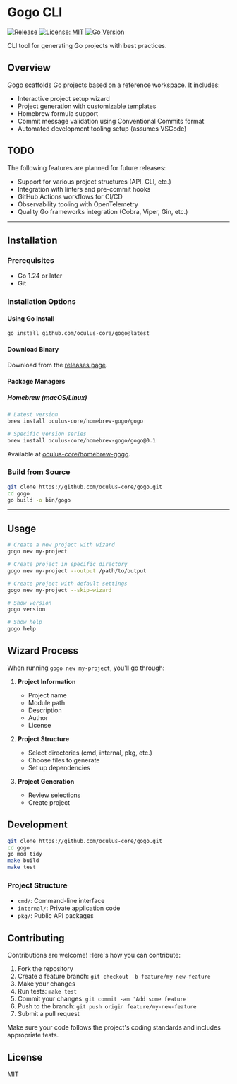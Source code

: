 # Gogo CLI

[![Release](https://github.com/oculus-core/gogo/actions/workflows/release.yml/badge.svg)](https://github.com/oculus-core/gogo/actions/workflows/release.yml)
[![License: MIT](https://img.shields.io/badge/License-MIT-yellow.svg)](https://opensource.org/licenses/MIT)
[![Go Version](https://img.shields.io/badge/Go-1.24+-00ADD8.svg)](https://golang.org/doc/go1.24)

CLI tool for generating Go projects with best practices.

## Overview

Gogo scaffolds Go projects based on a reference workspace. It includes:

- Interactive project setup wizard
- Project generation with customizable templates
- Homebrew formula support
- Commit message validation using Conventional Commits format
- Automated development tooling setup (assumes VSCode)

## TODO

The following features are planned for future releases:

- Support for various project structures (API, CLI, etc.)
- Integration with linters and pre-commit hooks
- GitHub Actions workflows for CI/CD
- Observability tooling with OpenTelemetry
- Quality Go frameworks integration (Cobra, Viper, Gin, etc.)

---

## Installation

### Prerequisites

- Go 1.24 or later
- Git

### Installation Options

#### Using Go Install

```bash
go install github.com/oculus-core/gogo@latest
```

#### Download Binary

Download from the [releases page](https://github.com/oculus-core/gogo/releases/latest).

#### Package Managers

##### Homebrew (macOS/Linux)

```bash
# Latest version
brew install oculus-core/homebrew-gogo/gogo

# Specific version series
brew install oculus-core/homebrew-gogo/gogo@0.1
```

Available at [oculus-core/homebrew-gogo](https://github.com/oculus-core/homebrew-gogo).

### Build from Source

```bash
git clone https://github.com/oculus-core/gogo.git
cd gogo
go build -o bin/gogo
```

---

## Usage

```bash
# Create a new project with wizard
gogo new my-project

# Create project in specific directory
gogo new my-project --output /path/to/output

# Create project with default settings
gogo new my-project --skip-wizard

# Show version
gogo version

# Show help
gogo help
```

## Wizard Process

When running `gogo new my-project`, you'll go through:

1. **Project Information**
   - Project name
   - Module path
   - Description
   - Author
   - License

2. **Project Structure**
   - Select directories (cmd, internal, pkg, etc.)
   - Choose files to generate
   - Set up dependencies

3. **Project Generation**
   - Review selections
   - Create project

## Development

```bash
git clone https://github.com/oculus-core/gogo.git
cd gogo
go mod tidy
make build
make test
```

### Project Structure

- `cmd/`: Command-line interface
- `internal/`: Private application code
- `pkg/`: Public API packages

## Contributing

Contributions are welcome! Here's how you can contribute:

1. Fork the repository
2. Create a feature branch: `git checkout -b feature/my-new-feature`
3. Make your changes
4. Run tests: `make test`
5. Commit your changes: `git commit -am 'Add some feature'`
6. Push to the branch: `git push origin feature/my-new-feature`
7. Submit a pull request

Make sure your code follows the project's coding standards and includes appropriate tests.

## License

MIT
